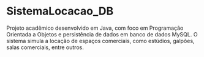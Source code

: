 # SistemaLocacao_DB
Projeto acadêmico desenvolvido em Java, com foco em Programação Orientada a Objetos e persistência de dados em banco de dados MySQL. O sistema simula a locação de espaços comerciais, como estúdios, galpões, salas comerciais, entre outros.
